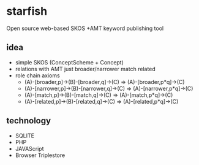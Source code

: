 # starfish
Open source web-based SKOS +AMT keyword publishing tool

## idea

* simple SKOS (ConceptScheme + Concept)
* relations with AMT just broader/narrower match related
* role chain axioms
  * (A)-[broader,p]->(B)-[broader,q]->(C) => (A)-[broader,p*q]->(C)
  * (A)-[narrower,p]->(B)-[narrower,q]->(C) => (A)-[narrower,p*q]->(C)
  * (A)-[match,p]->(B)-[match,q]->(C) => (A)-[match,p*q]->(C)
  * (A)-[related,p]->(B)-[related,q]->(C) => (A)-[related,p*q]->(C)
  
## technology

* SQLITE
* PHP
* JAVAScript
* Browser Triplestore
